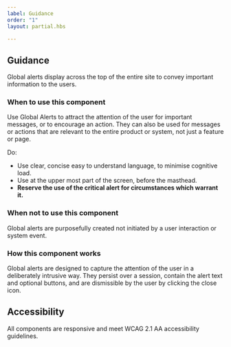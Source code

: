 ```yaml
---
label: Guidance
order: "1"
layout: partial.hbs

---
```

## Guidance

Global alerts display across the top of the entire site to convey important information to the users.

### When to use this component

Use Global Alerts to attract the attention of the user for important messages, or to encourage an action. They can also be used for messages or actions that are relevant to the entire product or system, not just a feature or page.

Do:

* Use clear, concise easy to understand language, to minimise cognitive load.
* Use at the upper most part of the screen, before the masthead.
* **Reserve the use of the critical alert for circumstances which warrant it.**

### When not to use this component

Global alerts are purposefully created not initiated by a user interaction or system event. 

### How this component works

Global alerts are designed to capture the attention of the user in a deliberately intrusive way.  They persist over a session, contain the alert text and optional buttons, and are dismissible by the user by clicking the close icon.  

## Accessibility

All components are responsive and meet WCAG 2.1 AA accessibility guidelines.